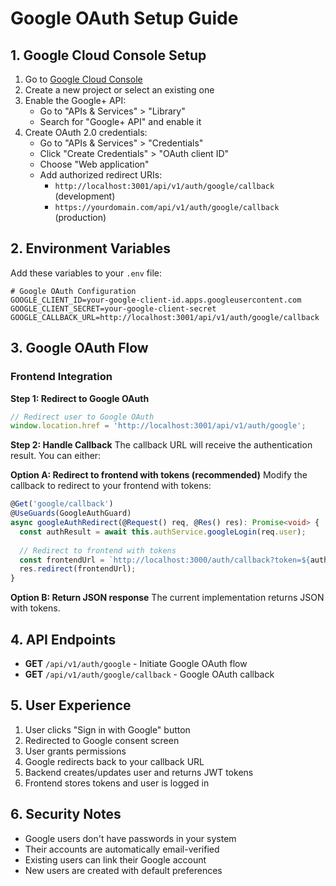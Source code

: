 # Google OAuth Setup Guide

## 1. Google Cloud Console Setup

1. Go to [Google Cloud Console](https://console.cloud.google.com/)
2. Create a new project or select an existing one
3. Enable the Google+ API:
   - Go to "APIs & Services" > "Library"
   - Search for "Google+ API" and enable it
4. Create OAuth 2.0 credentials:
   - Go to "APIs & Services" > "Credentials"
   - Click "Create Credentials" > "OAuth client ID"
   - Choose "Web application"
   - Add authorized redirect URIs:
     - `http://localhost:3001/api/v1/auth/google/callback` (development)
     - `https://yourdomain.com/api/v1/auth/google/callback` (production)

## 2. Environment Variables

Add these variables to your `.env` file:

```env
# Google OAuth Configuration
GOOGLE_CLIENT_ID=your-google-client-id.apps.googleusercontent.com
GOOGLE_CLIENT_SECRET=your-google-client-secret
GOOGLE_CALLBACK_URL=http://localhost:3001/api/v1/auth/google/callback
```

## 3. Google OAuth Flow

### Frontend Integration

**Step 1: Redirect to Google OAuth**
```javascript
// Redirect user to Google OAuth
window.location.href = 'http://localhost:3001/api/v1/auth/google';
```

**Step 2: Handle Callback**
The callback URL will receive the authentication result. You can either:

**Option A: Redirect to frontend with tokens (recommended)**
Modify the callback to redirect to your frontend with tokens:

```typescript
@Get('google/callback')
@UseGuards(GoogleAuthGuard)
async googleAuthRedirect(@Request() req, @Res() res): Promise<void> {
  const authResult = await this.authService.googleLogin(req.user);
  
  // Redirect to frontend with tokens
  const frontendUrl = `http://localhost:3000/auth/callback?token=${authResult.accessToken}&refresh=${authResult.refreshToken}`;
  res.redirect(frontendUrl);
}
```

**Option B: Return JSON response**
The current implementation returns JSON with tokens.

## 4. API Endpoints

- **GET** `/api/v1/auth/google` - Initiate Google OAuth flow
- **GET** `/api/v1/auth/google/callback` - Google OAuth callback

## 5. User Experience

1. User clicks "Sign in with Google" button
2. Redirected to Google consent screen
3. User grants permissions
4. Google redirects back to your callback URL
5. Backend creates/updates user and returns JWT tokens
6. Frontend stores tokens and user is logged in

## 6. Security Notes

- Google users don't have passwords in your system
- Their accounts are automatically email-verified
- Existing users can link their Google account
- New users are created with default preferences
